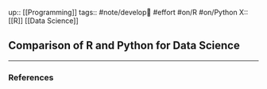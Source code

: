 up:: [[Programming]]
tags:: #note/develop🍃 #effort #on/R #on/Python 
X:: [[R]] [[Data Science]]

## Comparison of R and Python for Data Science



---
### References

